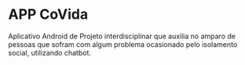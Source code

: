 # APP CoVida

Aplicativo Android de Projeto interdisciplinar que auxilia no amparo de pessoas que sofram com algum problema ocasionado pelo isolamento social, utilizando chatbot.
